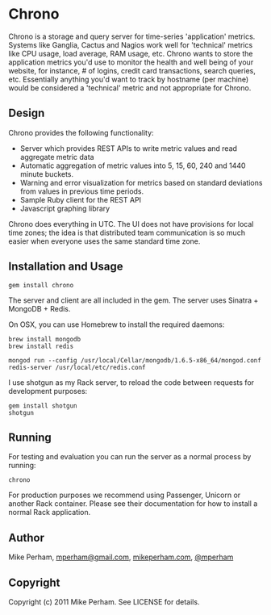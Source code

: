 Chrono
=========

Chrono is a storage and query server for time-series 'application' metrics.  Systems like Ganglia, Cactus and Nagios work well for 'technical' metrics like CPU usage, load average, RAM usage, etc.  Chrono wants to store the application metrics you'd use to monitor the health and well being of your website, for instance, # of logins, credit card transactions, search queries, etc.  Essentially anything you'd want to track by hostname (per machine) would be considered a 'technical' metric and not appropriate for Chrono.


Design
------------

Chrono provides the following functionality:

 - Server which provides REST APIs to write metric values and read aggregate metric data
 - Automatic aggregation of metric values into 5, 15, 60, 240 and 1440 minute buckets.
 - Warning and error visualization for metrics based on standard deviations from values in previous time periods.
 - Sample Ruby client for the REST API
 - Javascript graphing library

Chrono does everything in UTC.  The UI does not have provisions for local time zones; the idea is that distributed team communication is so much easier when everyone uses the same standard time zone.


Installation and Usage
------------------------

    gem install chrono

The server and client are all included in the gem.  The server uses Sinatra + MongoDB + Redis.

On OSX, you can use Homebrew to install the required daemons:

    brew install mongodb
    brew install redis
    
	mongod run --config /usr/local/Cellar/mongodb/1.6.5-x86_64/mongod.conf
	redis-server /usr/local/etc/redis.conf

I use shotgun as my Rack server, to reload the code between requests for development purposes:

    gem install shotgun
    shotgun


Running
------------

For testing and evaluation you can run the server as a normal process by running:

    chrono

For production purposes we recommend using Passenger, Unicorn or another Rack container.  Please see their documentation for how to install a normal Rack application.

Author
----------

Mike Perham, mperham@gmail.com, [mikeperham.com](http://mikeperham.com), [@mperham](http://twitter.com/mperham)


Copyright
-----------

Copyright (c) 2011 Mike Perham. See LICENSE for details.
